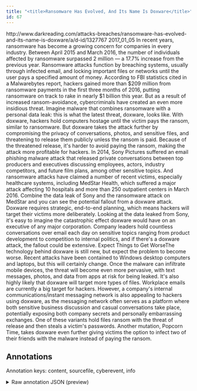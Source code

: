 ```yaml
---
title: "<title>Ransomware Has Evolved, And Its Name Is Doxware</title>"
id: 67
---
```


<title>Ransomware Has Evolved, And Its Name Is Doxware</title>
<source> http://www.darkreading.com/attacks-breaches/ransomware-has-evolved-and-its-name-is-doxware/a/d-id/1327767 </source>
<date> 2017_01_05 </date>
<text>
In recent years, ransomware has become a growing concern for companies in every industry.
Between April 2015 and March 2016, the number of individuals affected by ransomware surpassed 2 million — a 17.7% increase from the previous year.
Ransomware attacks function by breaching systems, usually through infected email, and locking important files or networks until the user pays a specified amount of money.
According to FBI statistics cited in a Malwarebytes report, hackers gained more than $209 million from ransomware payments in the first three months of 2016, putting ransomware on track to rake in nearly $1 billion this year.
But as a result of increased ransom-avoidance, cybercriminals have created an even more insidious threat.
Imagine malware that combines ransomware with a personal data leak: this is what the latest threat, doxware, looks like.
With doxware, hackers hold computers hostage until the victim pays the ransom, similar to ransomware.
But doxware takes the attack further by compromising the privacy of conversations, photos, and sensitive files, and threatening to release them publicly unless the ransom is paid.
Because of the threatened release, it's harder to avoid paying the ransom, making the attack more profitable for hackers.
In 2014, Sony Pictures suffered an email phishing malware attack that released private conversations between top producers and executives discussing employees, actors, industry competitors, and future film plans, among other sensitive topics.
And ransomware attacks have claimed a number of recent victims, especially healthcare systems, including MedStar Health, which suffered a major attack affecting 10 hospitals and more than 250 outpatient centers in March 2016.
Combine the data leak of Sony and the ransomware attack on MedStar and you can see the potential fallout from a doxware attack.
Doxware requires strategic, end-to-end planning, which means hackers will target their victims more deliberately.
Looking at the data leaked from Sony, it's easy to imagine the catastrophic effect doxware would have on an executive of any major corporation.
Company leaders hold countless conversations over email each day on sensitive topics ranging from product development to competition to internal politics, and if there's a doxware attack, the fallout could be extensive.
Expect Things to Get WorseThe technology behind doxware is still new, but expect the problem to become worse.
Recent attacks have been contained to Windows desktop computers and laptops, but this will certainly change.
Once the malware can infiltrate mobile devices, the threat will become even more pervasive, with text messages, photos, and data from apps at risk for being leaked.
It's also highly likely that doxware will target more types of files.
Workplace emails are currently a big target for hackers.
However, a company's internal communications/instant messaging network is also appealing to hackers using doxware, as the messaging network often serves as a platform where both sensitive business discussion and casual conversations take place, potentially exposing both company secrets and personally embarrassing exchanges.
One of these variants hold files ransom with the threat of release and then steals a victim's passwords.
Another mutation, Popcorn Time, takes doxware even further giving victims the option to infect two of their friends with the malware instead of paying the ransom.
</text>



## Annotations

Annotation keys: content, sourcefile, cyberevent, info

<details>
<summary>Raw annotation JSON (preview)</summary>

```json
{
  "content": "In recent years, ransomware has become a growing concern for companies in every industry. Between April 2015 and March 2016, the number of individuals affected by ransomware surpassed 2 million \u2014 a 17.7% increase from the previous year. Ransomware attacks function by breaching systems, usually through infected email, and locking important files or networks until the user pays a specified amount of money. According to FBI statistics cited in a Malwarebytes report, hackers gained more than $209 million from ransomware payments in the first three months of 2016, putting ransomware on track to rake in nearly $1 billion this year. But as a result of increased ransom-avoidance, cybercriminals have created an even more insidious threat. Imagine malware that combines ransomware with a personal data leak: this is what the latest threat, doxware, looks like. With doxware, hackers hold computers hostage until the victim pays the ransom, similar to ransomware. But doxware takes the attack further by compromising the privacy of conversations, photos, and sensitive files, and threatening to release them publicly unless the ransom is paid. Because of the threatened release, it's harder to avoid paying the ransom, making the attack more profitable for hackers. In 2014, Sony Pictures suffered an email phishing malware attack that released private conversations between top producers and executives discussing employees, actors, industry competitors, and future film plans, among other sensitive topics. And ransomware attacks have claimed a number of recent victims, especially healthcare systems, including MedStar Health, which suffered a major attack affecting 10 hospitals and more than 250 outpatient centers in March 2016. Combine the data leak of Sony and the ransomware attack on MedStar and you can see the potential fallout from a doxware attack. Doxware requires strategic, end-to-end planning, which means hackers will target their victims more deliberately. Looking at the data leaked from Sony, it's easy to imagine the catastrophic effect doxware would have on an executive of any major corporation. Company leaders hold countless conversations over email each day on sensitive topics ranging from product development to competition to internal politics, and if there's a doxware attack, the fallout could be extensive. Expect Things to Get WorseThe technology behind doxware is still new, but expect the problem to become worse. Recent attacks have been contained to Windows desktop computers and laptops, but this will certainly change. Once the malware can infiltrate mobile devices, the threat will become even more pervasive, with text messages, photos, and data from apps at risk for being leaked. It's also highly likely that doxware will target more types of files. Workplace emails are currently a big target for hackers. However, a company's internal communications/instant messaging network is also appealing to hackers using doxware, as the messaging network often serves as a platform where both sensitive business discussion and casual conversations take place, potentially exposing both company secrets and personally embarrassing exchanges. One of these variants hold files ransom with the threat of release and then steals a victim's passwords. Another mutation, Popcorn Time, takes doxware even further giving victims the option to infect two of their friends with the malware instead of paying the ransom.",
  "sourcefile": "67.txt",
  "cyberevent": {
    "hopper": [
      {
        "index": 0,
        "relation": "Same",
        "events": [
          {
            "index": "E2",
            "type": "Attack",
            "realis": "Generic",
            "nugget": {
              "startOffset": 883,
              "index": "T6",
              "endOffset": 905,
              "text": "hold computers hostage"
            },
            "argument": [
              {
                "index": "T5",
                "text": "hackers",
     
```
</details>

